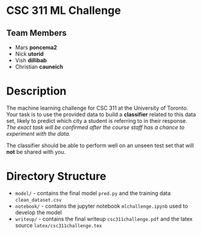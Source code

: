 # CSC 311 ML Challenge
## Team Members
- Mars **poncema2**
- Nick **utorid**
- Vish **dillibab**
- Christian **cauneich**
# Description
The machine learning challenge for CSC 311 at the University of Toronto.
Your task is to use the provided data to build a **classifier** related to this data set, likely to predict which city a student is referring to in their response.
_The exact task will be confirmed after the course staff has a chance to experiment with the data._

The classifier should be able to perform well on an unseen test set that will __not__ be shared with you.

# Directory Structure
- `model/` - contains the final model `pred.py` and the training data `clean_dataset.csv`
- `notebook/` - contains the jupyter notebook `mlchallenge.ipynb` used to develop the model
- `writeup/` - contains the final writeup `csc311challenge.pdf` and the latex source `latex/csc311challenge.tex`
